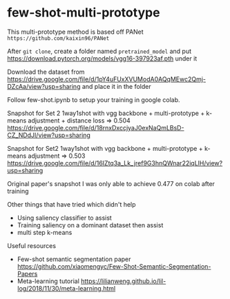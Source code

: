 # few-shot-multi-prototype

This multi-prototype method is based off PANet `https://github.com/kaixin96/PANet`

After `git clone`, create a folder named `pretrained_model` and put https://download.pytorch.org/models/vgg16-397923af.pth under it

Download the dataset from https://drive.google.com/file/d/1pY4uFUxXVUModA0AQqMEwc2Qmj-DZcAa/view?usp=sharing and place it in the folder

Follow few-shot.ipynb to setup your training in google colab.

Snapshot for Set 2 1way1shot with vgg backbone + multi-prototype + k-means adjustment + distance loss => 0.504 
https://drive.google.com/file/d/18rnxDxccjyaJ0exNaQmLBsD-CZ_NDdJI/view?usp=sharing

Snapshot for Set2 1way1shot with vgg backbone + multi-prototype + k-means adjustment => 0.503
https://drive.google.com/file/d/16IZtq3a_Lk_jref9G3hnQWnar22iqLlH/view?usp=sharing

Original paper's snapshot I was only able to achieve 0.477 on colab after training

Other things that have tried which didn't help
- Using saliency classifier to assist
- Training saliency on a dominant dataset then assist
- multi step k-means

Useful resources
- Few-shot semantic segmentation paper https://github.com/xiaomengyc/Few-Shot-Semantic-Segmentation-Papers
- Meta-learning tutorial https://lilianweng.github.io/lil-log/2018/11/30/meta-learning.html